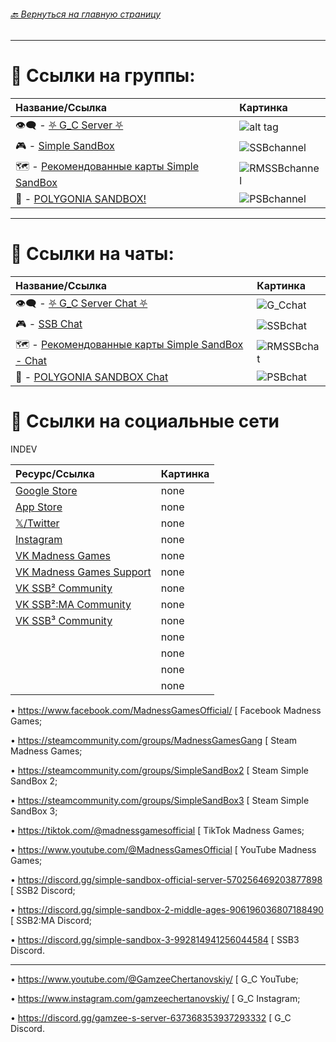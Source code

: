 ###### [ 🔙 Вернуться на главную страницу](./README.md)

- - - - -

# 📢 Ссылки на группы:

| Название/Ссылка | Картинка |
|:----------|:------------|
| 👁️‍🗨️ - [⛧ G_С Server ⛧](https://t.me/Gamzee_Chert) | ![alt tag](https://github.com/GamzeeChert/ChatRules/blob/main/G_Cchannel.jpg?raw=true) |
| 🎮 - [Simple SandBox](https://t.me/simple_sandbox) | ![SSBchannel](https://github.com/GamzeeChert/ChatRules/blob/main/SSBchannel.jpg?raw=true) |
| 🗺 - [Рекомендованные карты Simple SandBox](https://t.me/SimpleSandBoxRecommendedMaps) | ![RMSSBchannel](https://github.com/GamzeeChert/ChatRules/blob/main/RMSSBchannel.jpg?raw=true) |
| 👾 - [POLYGONIA SANDBOX!](https://t.me/polygonia_sandbox) | ![PSBchannel](https://github.com/GamzeeChert/ChatRules/blob/main/PSBchannel.jpg?raw=true) |

- - - - - 

# 💬 Ссылки на чаты:

| Название/Ссылка | Картинка |
|:----------|:------------|
| 👁️‍🗨️ - [⛧ G_C Server Chat ⛧](https://t.me/+WA4ubIKzWSsxOWRi) | ![G_Cchat](https://github.com/GamzeeChert/ChatRules/blob/main/G_Cchat.jpg?raw=true) |
| 🎮 - [SSB Chat](https://t.me/SimpleSandBox2Chat) | ![SSBchat](https://github.com/GamzeeChert/ChatRules/blob/main/SSBchat.jpg?raw=true) |
| 🗺 - [Рекомендованные карты Simple SandBox - Chat](https://t.me/SimpleSandBoxRecommendedMapsChat) | ![RMSSBchat](https://github.com/GamzeeChert/ChatRules/blob/main/RMSSBchat.jpg?raw=true) |
| 👾 - [POLYGONIA SANDBOX Chat](https://t.me/polygonia_sandbox_chat) | ![PSBchat](https://github.com/GamzeeChert/ChatRules/blob/main/PSBchat.jpg?raw=true) |

# 🔗 Ссылки на социальные сети

INDEV

| Ресурс/Ссылка | Картинка |
|:--------------|:---------|
| [Google Store](https://play.google.com/store/apps/developer?id=MadnessGames) | none |
| [App Store](https://apps.apple.com/ru/developer/ihor-pidhainyi/id1529595470) | none |
| [𝕏/Twitter](https://x.com/MadnessGames016?s=09) | none |
| [Instagram](https://www.instagram.com/madness_games_dev/) | none |
| [VK Madness Games](https://vk.com/madnessgamesofficial) | none |
| [VK Madness Games Support](https://vk.com/testers_ssb2 ) | none | 
| [VK SSB² Community](https://vk.com/ssb2community) | none |
| [VK SSB²:MA Community](https://vk.com/ssb2macommunity) | none |
| [VK SSB³ Community](https://vk.com/simplesandbox3) | none |
| []() | none |
| []() | none |
| []() | none |
| []() | none |

• https://www.facebook.com/MadnessGamesOfficial/ 
[ Facebook Madness Games; 

• https://steamcommunity.com/groups/MadnessGamesGang 
[ Steam Madness Games; 

• https://steamcommunity.com/groups/SimpleSandBox2
[ Steam Simple SandBox 2; 

• https://steamcommunity.com/groups/SimpleSandBox3
[ Steam Simple SandBox 3; 

• https://tiktok.com/@madnessgamesofficial
[ TikTok Madness Games;

• https://www.youtube.com/@MadnessGamesOfficial
[ YouTube Madness Games; 

• https://discord.gg/simple-sandbox-official-server-570256469203877898
[ SSB2 Discord;

• https://discord.gg/simple-sandbox-2-middle-ages-906196036807188490
[ SSB2:MA Discord;

• https://discord.gg/simple-sandbox-3-992814941256044584
[ SSB3 Discord.


- - - - - 
• https://www.youtube.com/@GamzeeChertanovskiy/
[ G_C YouTube; 

• https://www.instagram.com/gamzeechertanovskiy/ 
[ G_C Instagram; 

• https://discord.gg/gamzee-s-server-637368353937293332
[ G_C Discord.